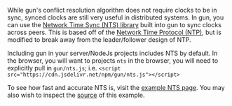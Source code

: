 While gun's conflict resolution algorithm does not require clocks to be in sync, synced clocks are still very useful in distributed systems. In gun, you can use the [Network Time Sync (NTS) library](https://github.com/amark/gun/blob/master/nts.js) built into gun to sync clocks across peers. This is based off of the [Network Time Protocol (NTP)](https://en.wikipedia.org/wiki/Network_Time_Protocol), but is modified to break away from the leader/follower design of NTP.

Including gun in your server/NodeJs projects includes NTS by default. In the browser, you will want to   projects `nts` in the browser, you will need to explicitly pull in `gun/nts.js`; i.e. `<script src="https://cdn.jsdelivr.net/npm/gun/nts.js"></script>`

To see how fast and accurate NTS is, visit the [example NTS page](http://gunjs.herokuapp.com/game/nts.html). You may also wish to inspect the [source](https://github.com/amark/gun/blob/master/examples/game/nts.html) of this example.

